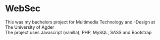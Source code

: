 # WebSec
This was my bachelors project for Multimedia Technology and -Design at The University of Agder  
The project uses Javascript (vanilla), PHP, MySQL, SASS and Bootstrap  
